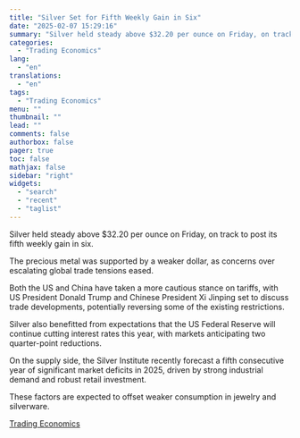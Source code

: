 ```yaml
---
title: "Silver Set for Fifth Weekly Gain in Six"
date: "2025-02-07 15:29:16"
summary: "Silver held steady above $32.20 per ounce on Friday, on track to post its fifth weekly gain in six.The precious metal was supported by a weaker dollar, as concerns over escalating global trade tensions eased.Both the US and China have taken a more cautious stance on tariffs, with US President..."
categories:
  - "Trading Economics"
lang:
  - "en"
translations:
  - "en"
tags:
  - "Trading Economics"
menu: ""
thumbnail: ""
lead: ""
comments: false
authorbox: false
pager: true
toc: false
mathjax: false
sidebar: "right"
widgets:
  - "search"
  - "recent"
  - "taglist"
---
```


Silver held steady above $32.20 per ounce on Friday, on track to post its fifth weekly gain in six.

The precious metal was supported by a weaker dollar, as concerns over escalating global trade tensions eased.

Both the US and China have taken a more cautious stance on tariffs, with US President Donald Trump and Chinese President Xi Jinping set to discuss trade developments, potentially reversing some of the existing restrictions.

Silver also benefitted from expectations that the US Federal Reserve will continue cutting interest rates this year, with markets anticipating two quarter-point reductions.

On the supply side, the Silver Institute recently forecast a fifth consecutive year of significant market deficits in 2025, driven by strong industrial demand and robust retail investment.

These factors are expected to offset weaker consumption in jewelry and silverware.

[Trading Economics](https://www.tradingview.com/news/te_news:447084:0-silver-set-for-fifth-weekly-gain-in-six/)
